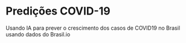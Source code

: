 # Predições COVID-19

Usando IA para prever o crescimento dos casos de COVID19 no Brasil usando dados do Brasil.io

